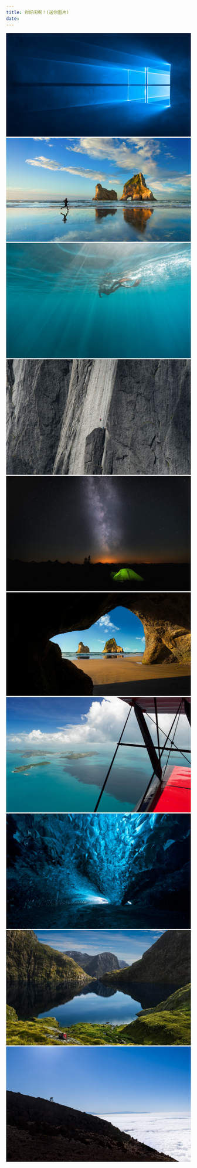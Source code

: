 ```yaml
---
title: 你好闲啊！(送你图片)
date: 
---
```

![](/image/head.jpg)
![](/image/head1.jpg)
![](/image/img/1.jpg)
![](/image/img/2.jpg)
![](/image/img/3.jpg)
![](/image/img/4.jpg)
![](/image/img/5.jpg)
![](/image/img/6.jpg)
![](/image/img/7.jpg)
![](/image/img/8.jpg)

